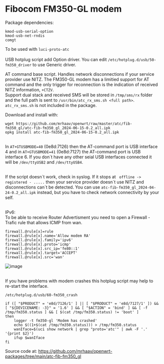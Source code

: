# Fibocom FM350-GL modem

Package dependencies:
```
kmod-usb-serial-option
kmod-usb-net-rndis
comgt
```
To be used with `luci-proto-atc`\
\
USB hotplug script add Option driver. You can edit `/etc/hotplug.d/usb/50-fm350_driver` to use Generic driver.

AT command base script. Handles network disconnections if your service provider use NITZ. The FM350-GL modem has a limitied support for AT command and the only trigger for reconnection is the indication of received NITZ information, `+CTZV`.\
Support dual stack and received SMS will be stored in `/tmp/sms/rx` folder and the full path is sent to `/usr/bin/atc_rx_sms.sh <full path>`. `atc_rx_sms.sh` is not included in the package.


Download and install with:

```
wget https://github.com/mrhaav/openwrt/raw/master/atc/fib-fm350_gl/atc-fib-fm350_gl_2024-06-15-0.2_all.ipk
opkg install atc-fib-fm350_gl_2024-06-15-0.2_all.ipk
```
\
In `AT+GTUSBMODE=40` (0e8d:7126) then the AT-command port is USB interface 4 and in `AT+GTUSBMODE=41` (0e8d:7127) the AT-command port is USB interface 6.
If you don´t have any other seial USB interfaces connected it will be `/dev/ttyUSB2` and `/dev/ttyUSB4`.

\
If the script doesn´t work, check in syslog. If it stops at ` offline -> registered - .....` then your service provider doesn´t use NITZ and disconnections can´t be detected. You can use `atc-fib-fm350_gl_2024-04-24-0.2_all.ipk` instead, but you have to check network connectivity by your self.

\
IPv6:\
To be able to receive Router Advertisment you need to open a Firewall - Trafic rule that allows ICMP from wan.
```
firewall.@rule[x]=rule
firewall.@rule[x].name='Allow modem RA'
firewall.@rule[x].family='ipv6'
firewall.@rule[x].proto='icmp'
firewall.@rule[x].src_ip='fe80::1'
firewall.@rule[x].target='ACCEPT'
firewall.@rule[x].src='wan'
```
![image](https://github.com/mrhaav/openwrt/assets/62175065/1f65d67c-15fa-40f6-b693-44752998327d)

\
If you have problems with modem crashes this hotplug script may help to re-start the interface.

`/etc/hotplug.d/usb/60-fm350_crash`
```
if ([ "$PRODUCT" = 'e8d/7126/1' ] || [ "$PRODUCT" = 'e8d/7127/1' ]) && [ "${DEVICENAME: -3}" = '1.6' ] && [ "$ACTION" = 'bind' ] && [ -f /tmp/fm350.status ] && [ $(cat /tmp/fm350.status) != 'boot' ]
then
    logger -t fm350-gl 'Modem has crashed'
    echo $((1+$(cat /tmp/fm350.status))) > /tmp/fm350.status
    wanIface=$(uci show network | grep "proto='atc'" | awk -F '.' '{print $2}')
    ifup $wanIface
fi
```

Source code at: https://github.com/mrhaav/openwrt-packages/tree/main/atc-fib-fm350_gl
